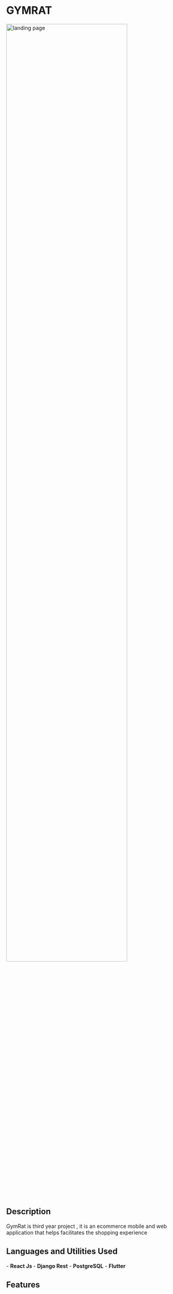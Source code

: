 
<h1>GYMRAT </h1>

<img src="https://i.imgur.com/ky6COtU.png"  height="80%" width="80%" alt="landing page"/> 

<h2>Description</h2>
GymRat is third year project , it is an ecommerce  mobile and web application that helps facilitates the shopping experience 


<h2>Languages and Utilities Used</h2>
- <b>React Js </b> 
- <b>Django Rest</b> 
- <b>PostgreSQL</b>
- <b>Flutter</b>


<h2>Features</h2>
